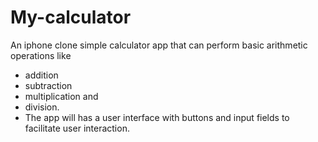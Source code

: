 # My-calculator

 An iphone clone simple calculator app that can perform basic arithmetic operations like
 - addition 
 - subtraction
 - multiplication and 
 - division. 
 - The app will has a user interface with buttons and input fields to facilitate user interaction.
